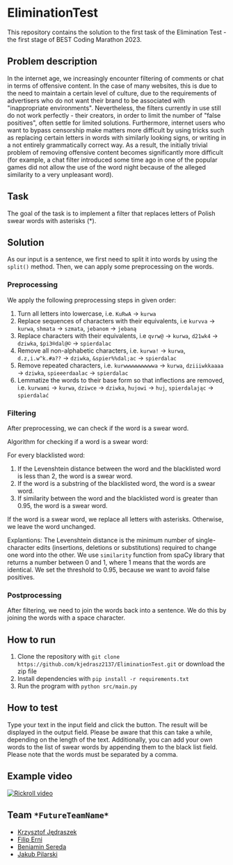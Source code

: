 # EliminationTest

This repository contains the solution to the first task of the Elimination Test - the first stage of BEST Coding Marathon 2023.

## Problem description

In the internet age, we increasingly encounter filtering of comments or chat in terms of offensive content. In the case of many websites, this is due to the need to maintain a certain level of culture, due to the requirements of advertisers who do not want their brand to be associated with "inappropriate environments". Nevertheless, the filters currently in use still do not work perfectly - their creators, in order to limit the number of "false positives", often settle for limited solutions. Furthermore, internet users who want to bypass censorship make matters more difficult by using tricks such as replacing certain letters in words with similarly looking signs, or writing in a not entirely grammatically correct way. As a result, the initially trivial problem of removing offensive content becomes significantly more difficult (for example, a chat filter introduced some time ago in one of the popular games did not allow the use of the word night because of the alleged similarity to a very unpleasant word).

## Task

The goal of the task is to implement a filter that replaces letters of Polish swear words with asterisks (*).

## Solution

As our input is a sentence, we first need to split it into words by using the `split()` method. Then, we can apply some preprocessing on the words.

### Preprocessing

We apply the following preprocessing steps in given order:
1. Turn all letters into lowercase, i.e. `KuRwA` -> `kurwa`
2. Replace sequences of characters with their equivalents, i.e `kurvva` -> `kurwa`, `shmata` -> `szmata`, `jebanom` -> `jebaną`
3. Replace characters with their equivalents, i.e `qvrw@` -> `kurwa`, `d21wk4` -> `dziwka`, `$pi3®dal@©` -> `spierdalac`
4. Remove all non-alphabetic characters, i.e. `kurwa!` -> `kurwa`, `d.z,i.w^k.#a??` -> `dziwka`, `&spier%%dal;ac` -> `spierdalac`
5. Remove repeated characters, i.e. `kurwwwwwwwwwwa` -> `kurwa`, `dziiiwkkaaaa` -> `dziwka`, `spieeerdaalac` -> `spierdalac`
6. Lemmatize the words to their base form so that inflections are removed, i.e. `kurwami` -> `kurwa`, `dziwce` -> `dziwka`, `hujowi` -> `huj`, `spierdalając` -> `spierdalać`

### Filtering

After preprocessing, we can check if the word is a swear word. 

Algorithm for checking if a word is a swear word:

For every blacklisted word:
1. If the Levenshtein distance between the word and the blacklisted word is less than 2, the word is a swear word.
2. If the word is a substring of the blacklisted word, the word is a swear word.
3. If similarity between the word and the blacklisted word is greater than 0.95, the word is a swear word.

If the word is a swear word, we replace all letters with asterisks. Otherwise, we leave the word unchanged.

Explantions:
The Levenshtein distance is the minimum number of single-character edits (insertions, deletions or substitutions) required to change one word into the other. We use `similarity` function from spaCy library that returns a number between 0 and 1, where 1 means that the words are identical. We set the threshold to 0.95, because we want to avoid false positives.

### Postprocessing

After filtering, we need to join the words back into a sentence. We do this by joining the words with a space character.

## How to run

1. Clone the repository with `git clone https://github.com/kjedrasz2137/EliminationTest.git` or download the zip file
2. Install dependencies with `pip install -r requirements.txt`
3. Run the program with `python src/main.py`

## How to test

Type your text in the input field and click the button. The result will be displayed in the output field.
Please be aware that this can take a while, depending on the length of the text.
Additionally, you can add your own words to the list of swear words by appending them to the black list field.
Please note that the words must be separated by a comma.

## Example video

[![Rickroll video](https://img.youtube.com/vi/dQw4w9WgXcQ/0.jpg)](https://www.youtube.com/watch?v=dQw4w9WgXcQ)

## Team `*FutureTeamName*`

* [Krzysztof Jędraszek](https://github.com/kjedrasz2137)
* [Filip Erni](https://github.com/filiperni)
* [Beniamin Sereda](https://github.com/ujo142)
* [Jakub Pilarski](https://github.com/limmesi)
